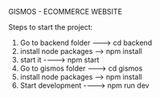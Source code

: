 GISMOS - ECOMMERCE WEBSITE 

Steps to start the project:
1. Go to backend folder --->  cd backend
2. install node packages -->  npm install
3. start it            ---->  npm start
4. Go to gismos folder  --->  cd gismos
5. install node packages -->  npm install
6. Start development   ---->  npm run dev
